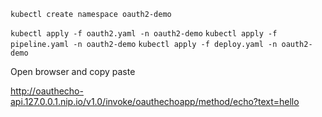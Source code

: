 `kubectl create namespace oauth2-demo`

`kubectl apply -f oauth2.yaml -n oauth2-demo`
`kubectl apply -f pipeline.yaml -n oauth2-demo`
`kubectl apply -f deploy.yaml -n oauth2-demo`

Open browser and copy paste

http://oauthecho-api.127.0.0.1.nip.io/v1.0/invoke/oauthechoapp/method/echo?text=hello